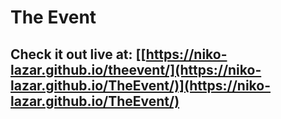 # The Event
## Check it out live at: [[https://niko-lazar.github.io/theevent/](https://niko-lazar.github.io/TheEvent/)](https://niko-lazar.github.io/TheEvent/)
